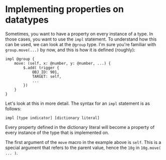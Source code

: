 # Implementing properties on datatypes

Sometimes, you want to have a property on every instance of a type. In those cases, you want to use the `impl` statement.
To understand how this can be used, we can look at the `@group` type. I'm sure you're familiar with `group.move(...)` by now, and this is how it is defined (roughly):

```spwn
impl @group {
    move: (self, x: @number, y: @number, ...) {
        $.add( trigger {
            OBJ_ID: 901,
            TARGET: self,
            ...
        })
    }
}
```

Let's look at this in more detail. The syntax for an `impl` statement is as follows:

```
impl [type indicator] [dictionary literal]
```

Every property defined in the dictionary literal will become a property of every instance of the type that is implemented on.

The first argument of the `move` macro in the example above is `self`. This is a special argument that refers to the parent value, hence the `10g` in `10g.move( ... )`.
